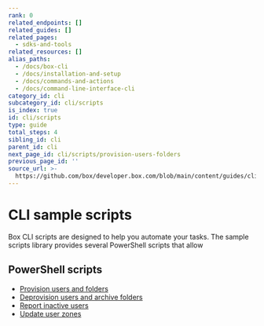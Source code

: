 ```yaml
---
rank: 0
related_endpoints: []
related_guides: []
related_pages:
  - sdks-and-tools
related_resources: []
alias_paths:
  - /docs/box-cli
  - /docs/installation-and-setup
  - /docs/commands-and-actions
  - /docs/command-line-interface-cli
category_id: cli
subcategory_id: cli/scripts
is_index: true
id: cli/scripts
type: guide
total_steps: 4
sibling_id: cli
parent_id: cli
next_page_id: cli/scripts/provision-users-folders
previous_page_id: ''
source_url: >-
  https://github.com/box/developer.box.com/blob/main/content/guides/cli/scripts/index.md
---
```

# CLI sample scripts

Box CLI scripts are designed to help you
automate your tasks. The sample scripts library
provides several PowerShell scripts that allow

## PowerShell scripts

* [Provision users and folders][1]
* [Deprovision users and archive folders][2]
* [Report inactive users][3]
* [Update user zones][4]

[1]: g://cli/quick-start/powershell-script-templates
[2]: g://cli/scripts/deprovision-users
[3]: g://cli/scripts/report-inactive-users
[4]: g://cli/scripts/user-zones-mass-update